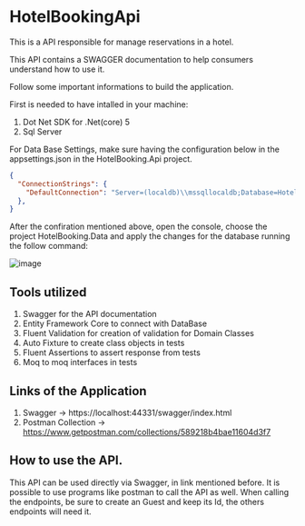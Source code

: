 # HotelBookingApi
This is a API responsible for manage reservations in a hotel.

This API contains a SWAGGER documentation to help consumers understand how to use it.

Follow some important informations to build the application.

First is needed to have intalled in your machine:
1. Dot Net SDK for .Net(core) 5
2. Sql Server 

For Data Base Settings, make sure having the configuration below in the appsettings.json in the HotelBooking.Api project.

```json
{
  "ConnectionStrings": {
    "DefaultConnection": "Server=(localdb)\\mssqllocaldb;Database=HotelBookingDB;Trusted_Connection=True;MultipleActiveResultSets=true"
  },
}
```
After the confiration mentioned above, open the console, choose the project HotelBooking.Data and apply the changes for the database running the follow command:

![image](https://user-images.githubusercontent.com/16781964/127750238-402eaf5b-ecaa-485f-91ae-d22a3c52cd63.png)

## Tools utilized
1. Swagger for the API documentation
2. Entity Framework Core to connect with DataBase
3. Fluent Validation for creation of validation for Domain Classes
4. Auto Fixture to create class objects in tests
5. Fluent Assertions to assert response from tests
6. Moq to moq interfaces in tests

## Links of the Application
1. Swagger -> https://localhost:44331/swagger/index.html
2. Postman Collection -> https://www.getpostman.com/collections/589218b4bae11604d3f7

## How to use the API.
This API can be used directly via Swagger, in link mentioned before.
It is possible to use programs like postman to call the API as well.
When calling the endpoints, be sure to create an Guest and keep its Id, the others endpoints will need it.
